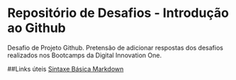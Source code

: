 # Repositório de Desafios - Introdução ao Github
Desafio de Projeto Github. Pretensão de adicionar respostas dos desafios realizados nos Bootcamps da Digital Innovation One.

##Links úteis
[Sintaxe Básica Markdown](https://www.markdownguide.org/basic-syntax/)
